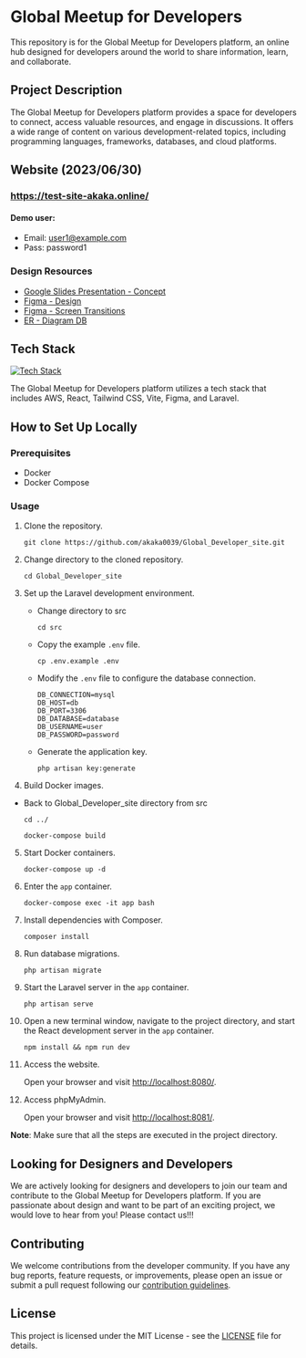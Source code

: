 # Global Meetup for Developers

This repository is for the Global Meetup for Developers platform, an online hub designed for developers around the world to share information, learn, and collaborate.

## Project Description

The Global Meetup for Developers platform provides a space for developers to connect, access valuable resources, and engage in discussions. It offers a wide range of content on various development-related topics, including programming languages, frameworks, databases, and cloud platforms.

## Website (2023/06/30)

### https://test-site-akaka.online/

#### Demo user:

- Email: user1@example.com
- Pass: password1

### Design Resources

- [Google Slides Presentation - Concept](https://docs.google.com/presentation/d/1SNJKIt_EOww7z5Tp2Az6Ix4-KuuCIh4N9v_dFMHD8cs/edit?usp=sharing)
- [Figma - Design](https://www.figma.com/file/o3kgSi8gQJW6TFfcDzL5kD/Global-Developer-Site-Design?type=design&node-id=1%3A297&t=CZkLvLwjqSZUKTOJ-1)
- [Figma - Screen Transitions](https://www.figma.com/file/2Mih5THnthmXD6sOujOKG2/Global-Developer-Site?type=whiteboard&node-id=0%3A1&t=KrVEtjive2yYwN9z-1)
- [ER - Diagram DB](https://drive.google.com/file/d/10FsXhL0Wl-uaOOt4tiLXr8zFmO1TAxCx/view)

## Tech Stack

[![Tech Stack](https://skillicons.dev/icons?i=laravel,react,tailwind,docker,mysql,nginx,vite,aws,figma,vscode,&perline=7)](https://skills.thijs.gg)

The Global Meetup for Developers platform utilizes a tech stack that includes AWS, React, Tailwind CSS, Vite, Figma, and Laravel.

## How to Set Up Locally

### Prerequisites

- Docker
- Docker Compose

### Usage

1. Clone the repository.

   ```
   git clone https://github.com/akaka0039/Global_Developer_site.git
   ```

2. Change directory to the cloned repository.

   ```
   cd Global_Developer_site
   ```

3. Set up the Laravel development environment.

   - Change directory to src

     ```
     cd src
     ```

   - Copy the example `.env` file.

     ```shell
     cp .env.example .env
     ```

   - Modify the `.env` file to configure the database connection.

     ```dotenv
     DB_CONNECTION=mysql
     DB_HOST=db
     DB_PORT=3306
     DB_DATABASE=database
     DB_USERNAME=user
     DB_PASSWORD=password
     ```

   - Generate the application key.

     ```shell
     php artisan key:generate
     ```

4. Build Docker images.

- Back to Global_Developer_site directory from src

  ```
  cd ../
  ```

  ```
  docker-compose build
  ```

5. Start Docker containers.

   ```
   docker-compose up -d
   ```

6. Enter the `app` container.

   ```
   docker-compose exec -it app bash
   ```

7. Install dependencies with Composer.

   ```
   composer install
   ```

8. Run database migrations.

   ```shell
   php artisan migrate
   ```

9. Start the Laravel server in the `app` container.

   ```shell
   php artisan serve
   ```

10. Open a new terminal window, navigate to the project directory, and start the React development server in the `app` container.

    ```shell
    npm install && npm run dev
    ```

11. Access the website.

    Open your browser and visit [http://localhost:8080/](http://localhost:8080/).

12. Access phpMyAdmin.

    Open your browser and visit [http://localhost:8081/](http://localhost:8081/).

**Note**: Make sure that all the steps are executed in the project directory.

## Looking for Designers and Developers

We are actively looking for designers and developers to join our team and contribute to the Global Meetup for Developers platform. If you are passionate about design and want to be part of an exciting project, we would love to hear from you! Please contact us!!!

## Contributing

We welcome contributions from the developer community. If you have any bug reports, feature requests, or improvements, please open an issue or submit a pull request following our [contribution guidelines](CONTRIBUTING.md).

## License

This project is licensed under the MIT License - see the [LICENSE](LICENSE) file for details.
